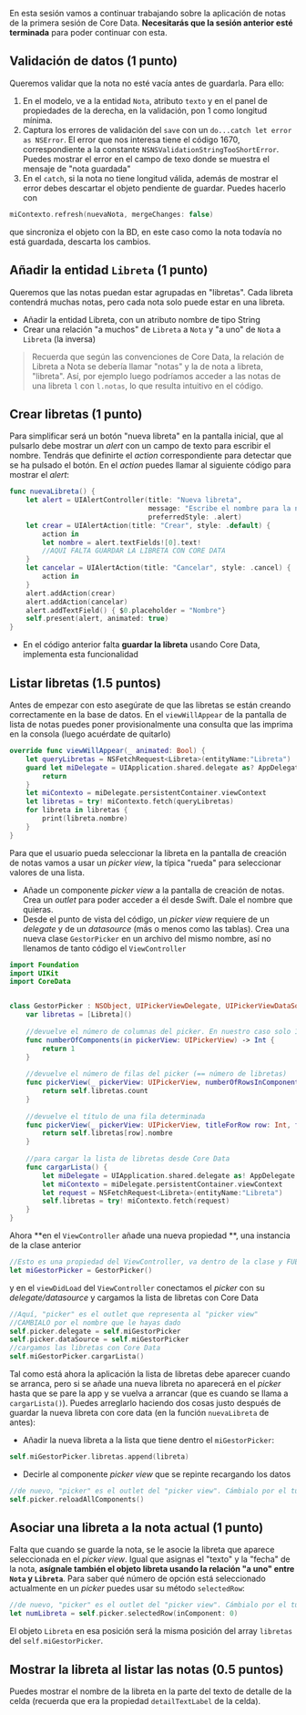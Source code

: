 
En esta sesión vamos a continuar trabajando sobre la aplicación de notas de la primera sesión de Core Data. **Necesitarás que la sesión anterior esté terminada** para poder continuar con esta.

## Validación de datos (1 punto)

Queremos validar que la nota no esté vacía antes de guardarla. Para ello:

1. En el modelo, ve a la entidad `Nota`, atributo `texto` y en el panel de propiedades de la derecha, en la validación, pon 1 como longitud mínima.
2. Captura los errores de validación del `save` con un `do...catch let error as NSError`. El error que nos interesa tiene el código 1670, correspondiente a la constante `NSNSValidationStringTooShortError`. Puedes mostrar el error en el campo de texo donde se muestra el mensaje de "nota guardada"
3. En el `catch`, si la nota no tiene longitud válida, además de mostrar el error debes descartar el objeto pendiente de guardar. Puedes hacerlo con

```swift
miContexto.refresh(nuevaNota, mergeChanges: false)
```
que sincroniza el objeto con la BD, en este caso como la nota todavía no está guardada, descarta los cambios.

## Añadir la entidad `Libreta` (1 punto)

Queremos que las notas puedan estar agrupadas en "libretas". Cada libreta contendrá muchas notas, pero cada nota solo puede estar en una libreta.

- Añadir la entidad Libreta, con un atributo nombre de tipo String
- Crear una relación "a muchos" de `Libreta` a `Nota` y "a uno" de `Nota` a `Libreta` (la inversa)

> Recuerda que según las convenciones de Core Data, la relación de Libreta a Nota se debería llamar "notas" y la de nota a libreta, "libreta". Así, por ejemplo luego podríamos acceder a las notas de una libreta `l` con `l.notas`, lo que resulta intuitivo en el código.

## Crear libretas (1 punto)

Para simplificar será un botón "nueva libreta" en la pantalla inicial, que al pulsarlo debe mostrar un *alert* con un campo de texto para escribir el nombre. Tendrás que definirte el *action* correspondiente para detectar que se ha pulsado el botón. En el *action* puedes llamar al siguiente código para mostrar el *alert*:

```swift
func nuevaLibreta() {
    let alert = UIAlertController(title: "Nueva libreta",
                                  message: "Escribe el nombre para la nueva libreta",
                                  preferredStyle: .alert)
    let crear = UIAlertAction(title: "Crear", style: .default) {
        action in
        let nombre = alert.textFields![0].text!
        //AQUI FALTA GUARDAR LA LIBRETA CON CORE DATA
    }
    let cancelar = UIAlertAction(title: "Cancelar", style: .cancel) {
        action in
    }
    alert.addAction(crear)
    alert.addAction(cancelar)
    alert.addTextField() { $0.placeholder = "Nombre"}
    self.present(alert, animated: true)
}
```

- En el código anterior falta **guardar la libreta** usando Core Data, implementa esta funcionalidad

## Listar libretas (1.5 puntos)

Antes de empezar con esto asegúrate de que las libretas se están creando correctamente en la base de datos. En el `viewWillAppear` de la pantalla de lista de notas puedes poner provisionalmente una consulta que las imprima en la consola (luego acuérdate de quitarlo)

```swift
override func viewWillAppear(_ animated: Bool) {
    let queryLibretas = NSFetchRequest<Libreta>(entityName:"Libreta")
    guard let miDelegate = UIApplication.shared.delegate as? AppDelegate else {
        return
    }
    let miContexto = miDelegate.persistentContainer.viewContext
    let libretas = try! miContexto.fetch(queryLibretas)
    for libreta in libretas {
        print(libreta.nombre)
    }
}
```

Para que el usuario pueda seleccionar la libreta en la pantalla de creación de notas vamos a usar un *picker view*, la típica "rueda" para seleccionar valores de una lista.

- Añade un componente *picker view* a la pantalla de creación de notas. Crea un *outlet* para poder acceder a él desde Swift. Dale el nombre que quieras.
- Desde el punto de vista del código, un *picker view* requiere de un *delegate* y de un *datasource* (más o menos como las tablas). Crea una nueva clase `GestorPicker` en un archivo del mismo nombre, así no llenamos de tanto código el `ViewController`

```swift
import Foundation
import UIKit
import CoreData


class GestorPicker : NSObject, UIPickerViewDelegate, UIPickerViewDataSource {
    var libretas = [Libreta]()
    
    //devuelve el número de columnas del picker. En nuestro caso solo 1
    func numberOfComponents(in pickerView: UIPickerView) -> Int {
        return 1
    }
    
    //devuelve el número de filas del picker (== número de libretas)
    func pickerView(_ pickerView: UIPickerView, numberOfRowsInComponent component: Int) -> Int {
        return self.libretas.count
    }
    
    //devuelve el título de una fila determinada
    func pickerView(_ pickerView: UIPickerView, titleForRow row: Int, forComponent component: Int) -> String? {
        return self.libretas[row].nombre
    }
    
    //para cargar la lista de libretas desde Core Data
    func cargarLista() {
        let miDelegate = UIApplication.shared.delegate as! AppDelegate
        let miContexto = miDelegate.persistentContainer.viewContext
        let request = NSFetchRequest<Libreta>(entityName:"Libreta")
        self.libretas = try! miContexto.fetch(request)
    }
}
```

Ahora **en el `ViewController` añade una nueva propiedad **, una instancia de la clase anterior

```swift
//Esto es una propiedad del ViewController, va dentro de la clase y FUERA de los métodos
let miGestorPicker = GestorPicker()
```

y en el `viewDidLoad` del `ViewController` conectamos el *picker* con su *delegate/datasource* y cargamos la lista de libretas con Core Data

```swift
//Aquí, "picker" es el outlet que representa al "picker view"
//CAMBIALO por el nombre que le hayas dado
self.picker.delegate = self.miGestorPicker
self.picker.dataSource = self.miGestorPicker
//cargamos las libretas con Core Data
self.miGestorPicker.cargarLista()
```

Tal como está ahora la aplicación la lista de libretas debe aparecer cuando se arranca, pero si se añade una nueva libreta no aparecerá en el *picker* hasta que se pare la app y se vuelva a arrancar (que es cuando se llama a `cargarLista()`). Puedes arreglarlo haciendo dos cosas justo después de guardar la nueva libreta con core data (en la función `nuevaLibreta` de antes):

-  Añadir la nueva libreta a la lista que tiene dentro el `miGestorPicker`: 

```swift
self.miGestorPicker.libretas.append(libreta)
```

- Decirle al componente *picker view* que se repinte recargando los datos

```swift
//de nuevo, "picker" es el outlet del "picker view". Cámbialo por el tuyo
self.picker.reloadAllComponents()
```

## Asociar una libreta a la nota actual (1 punto)

Falta que cuando se guarde la nota, se le asocie la libreta que aparece seleccionada en el *picker view*. Igual que asignas el "texto" y la "fecha" de la nota, **asígnale también el objeto libreta usando la relación "a uno" entre `Nota` y `Libreta`**. Para saber qué número de opción está seleccionado actualmente en un *picker* puedes usar su método `selectedRow`:

```swift
//de nuevo, "picker" es el outlet del "picker view". Cámbialo por el tuyo
let numLibreta = self.picker.selectedRow(inComponent: 0)
```

El objeto `Libreta` en esa posición será la misma posición del array `libretas` del `self.miGestorPicker`.

## Mostrar la libreta al listar las notas (0.5 puntos)

Puedes mostrar el nombre de la libreta en la parte del texto de detalle de la celda (recuerda que era la propiedad `detailTextLabel` de la celda). 